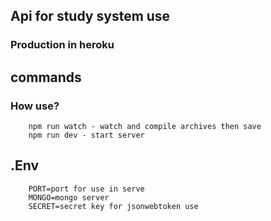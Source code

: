## Api for study system use

### Production in heroku

## commands

### How use?

```
    npm run watch - watch and compile archives then save
    npm run dev - start server
```

## .Env

```
    PORT=port for use in serve
    MONGO=mongo server
    SECRET=secret key for jsonwebtoken use
```